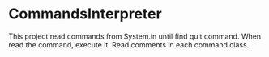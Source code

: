 # CommandsInterpreter

This project read commands from System.in until find quit command.
When read the command, execute it.
Read comments in each command class.
